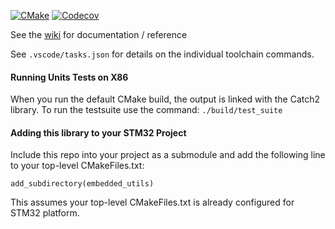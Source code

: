 [![CMake](https://github.com/cracked-machine/embedded_utils/actions/workflows/cmake.yml/badge.svg)](https://github.com/cracked-machine/embedded_utils/actions/workflows/cmake.yml)
[![Codecov](https://img.shields.io/codecov/c/github/cracked-machine/embedded_utils)](https://app.codecov.io/gh/cracked-machine/embedded_utils)


See the [wiki](https://github.com/cracked-machine/embedded_utils/wiki) for documentation / reference

See `.vscode/tasks.json` for details on the individual toolchain commands.
#### Running Units Tests on X86

When you run the default CMake build, the output is linked with the Catch2 library. To run the testsuite use the command:
`./build/test_suite`


#### Adding this library to your STM32 Project

Include this repo into your project as a submodule and add the following line to your top-level CMakeFiles.txt:

`add_subdirectory(embedded_utils)`

This assumes your top-level CMakeFiles.txt is already configured for STM32 platform.

